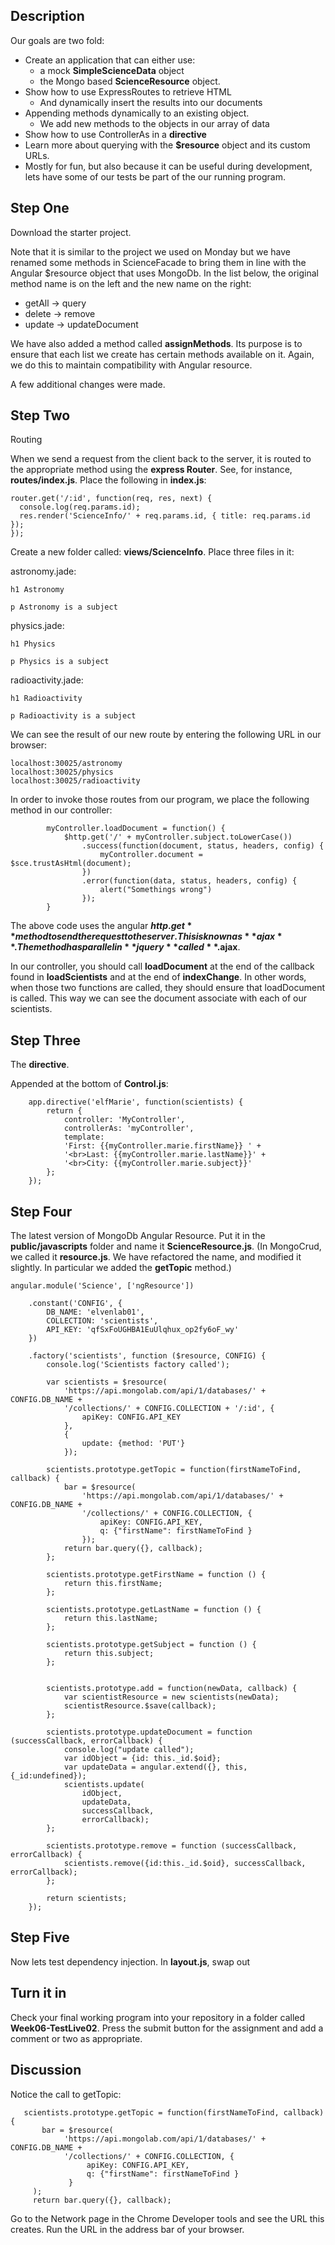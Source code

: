 ## Description

Our goals are two fold:

- Create an application that can either use:
    -  a mock **SimpleScienceData** object 
    -  the Mongo based  **ScienceResource** object.
- Show how to use ExpressRoutes to retrieve HTML
    - And dynamically insert the results into our documents
- Appending methods dynamically to an existing object.
    - We add new methods to the objects in our array of data
- Show how to use ControllerAs in a **directive**
- Learn more about querying with the **$resource** object and its custom URLs.
- Mostly for fun, but also because it can be useful during development, lets have some of our tests be part of the our running program.


## Step One

Download the starter project.

Note that it is similar to the project we used on Monday but we have renamed some methods in ScienceFacade to bring them in line with the Angular $resource object that uses MongoDb. In the list below, the original method name is on the left and the new name on the right: 

- getAll -> query
- delete -> remove
- update -> updateDocument

We have also added a method called **assignMethods**. Its purpose is to ensure that each list we create has certain methods available on it. Again, we do this to maintain compatibility with Angular resource. 

A few additional changes were made.

## Step Two 

Routing

When we send a request from the client back to the server, it is routed to the appropriate method using the **express Router**. See, for instance, **routes/index.js**. Place the following in **index.js**:

```
router.get('/:id', function(req, res, next) {
  console.log(req.params.id);
  res.render('ScienceInfo/' + req.params.id, { title: req.params.id });
});

``` 

Create a new folder called: **views/ScienceInfo**. Place three files in it:

astronomy.jade:

```
h1 Astronomy

p Astronomy is a subject
```

physics.jade:

```
h1 Physics

p Physics is a subject
```

radioactivity.jade:

```
h1 Radioactivity

p Radioactivity is a subject
```

We can see the result of our new route by entering the following URL in our browser:

    localhost:30025/astronomy
    localhost:30025/physics
    localhost:30025/radioactivity 

In order to invoke those routes from our program, we place the following method in our controller:

```
        myController.loadDocument = function() {
            $http.get('/' + myController.subject.toLowerCase())
                .success(function(document, status, headers, config) {
                    myController.document = $sce.trustAsHtml(document);
                })
                .error(function(data, status, headers, config) {
                    alert("Somethings wrong")
                });
        }
```

The above code uses the angular **$http.get** method to send the request to the server. This is known as **ajax**. The method has parallel in **jquery** called **$.ajax**.

In our controller, you should call **loadDocument** at the end of the callback found in **loadScientists** and at the end of **indexChange**. In other words, when those two functions are called, they should ensure that loadDocument is called. This way we can see the document associate with each of our scientists.

## Step Three

The **directive**.

Appended at the bottom of **Control.js**: 

```
    app.directive('elfMarie', function(scientists) {
        return {
            controller: 'MyController',
            controllerAs: 'myController',
            template:
            'First: {{myController.marie.firstName}} ' +
            '<br>Last: {{myController.marie.lastName}}' +
            '<br>City: {{myController.marie.subject}}'
        };
    });
 ```

## Step Four

The latest version of MongoDb Angular Resource. Put it in the **public/javascripts** folder and name it **ScienceResource.js**. (In MongoCrud, we called it **resource.js**. We have refactored the name, and modified it slightly. In particular we added the **getTopic** method.)

```
angular.module('Science', ['ngResource'])

    .constant('CONFIG', {
        DB_NAME: 'elvenlab01',
        COLLECTION: 'scientists',
        API_KEY: 'qfSxFoUGHBA1EuUlqhux_op2fy6oF_wy'
    })

    .factory('scientists', function ($resource, CONFIG) {
        console.log('Scientists factory called');

        var scientists = $resource(
            'https://api.mongolab.com/api/1/databases/' + CONFIG.DB_NAME +
            '/collections/' + CONFIG.COLLECTION + '/:id', {
                apiKey: CONFIG.API_KEY
            },
            {
                update: {method: 'PUT'}
            });

        scientists.prototype.getTopic = function(firstNameToFind, callback) {
            bar = $resource(
                'https://api.mongolab.com/api/1/databases/' + CONFIG.DB_NAME +
                '/collections/' + CONFIG.COLLECTION, {
                    apiKey: CONFIG.API_KEY,
                    q: {"firstName": firstNameToFind }
                });
            return bar.query({}, callback);
        };

        scientists.prototype.getFirstName = function () {
            return this.firstName;
        };

        scientists.prototype.getLastName = function () {
            return this.lastName;
        };

        scientists.prototype.getSubject = function () {
            return this.subject;
        };


        scientists.prototype.add = function(newData, callback) {
            var scientistResource = new scientists(newData);
            scientistResource.$save(callback);
        };

        scientists.prototype.updateDocument = function (successCallback, errorCallback) {
            console.log("update called");
            var idObject = {id: this._id.$oid};
            var updateData = angular.extend({}, this, {_id:undefined});
            scientists.update(
                idObject,
                updateData,
                successCallback,
                errorCallback);
        };

        scientists.prototype.remove = function (successCallback, errorCallback) {
            scientists.remove({id:this._id.$oid}, successCallback, errorCallback);
        };

        return scientists;
    });
```

## Step Five

Now lets test dependency injection. In **layout.js**, swap out

## Turn it in

Check your final working program into your repository in a folder called **Week06-TestLive02**. Press the submit button for the assignment and add a comment or two as appropriate.


## Discussion

Notice the call to getTopic:

```
   scientists.prototype.getTopic = function(firstNameToFind, callback) {
       bar = $resource(
            'https://api.mongolab.com/api/1/databases/' + CONFIG.DB_NAME +
            '/collections/' + CONFIG.COLLECTION, {
                 apiKey: CONFIG.API_KEY,
                 q: {"firstName": firstNameToFind }
             }
     );
     return bar.query({}, callback);
```

Go to the Network page in the Chrome Developer tools and see the URL this creates. Run the URL in the address bar of your browser.  